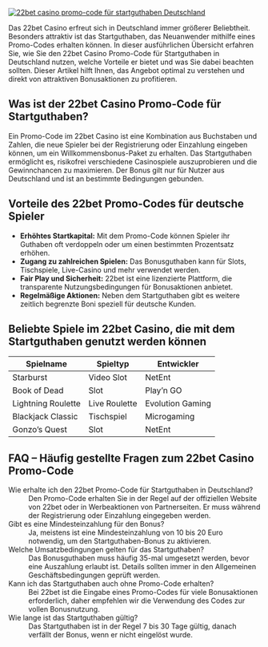 [![22bet casino promo-code für startguthaben Deutschland](https://123-caf.pages.dev/gitsignup.png)](https://vrmoo.ru/Bt82HjjY)

<p>Das 22bet Casino erfreut sich in Deutschland immer größerer Beliebtheit. Besonders attraktiv ist das Startguthaben, das Neuanwender mithilfe eines Promo-Codes erhalten können. In dieser ausführlichen Übersicht erfahren Sie, wie Sie den 22bet Casino Promo-Code für Startguthaben in Deutschland nutzen, welche Vorteile er bietet und was Sie dabei beachten sollten. Dieser Artikel hilft Ihnen, das Angebot optimal zu verstehen und direkt von attraktiven Bonusaktionen zu profitieren.</p>  <h2>Was ist der 22bet Casino Promo-Code für Startguthaben?</h2> <p>Ein Promo-Code im 22bet Casino ist eine Kombination aus Buchstaben und Zahlen, die neue Spieler bei der Registrierung oder Einzahlung eingeben können, um ein Willkommensbonus-Paket zu erhalten. Das Startguthaben ermöglicht es, risikofrei verschiedene Casinospiele auszuprobieren und die Gewinnchancen zu maximieren. Der Bonus gilt nur für Nutzer aus Deutschland und ist an bestimmte Bedingungen gebunden.</p>  <h2>Vorteile des 22bet Promo-Codes für deutsche Spieler</h2> <ul> <li><strong>Erhöhtes Startkapital:</strong> Mit dem Promo-Code können Spieler ihr Guthaben oft verdoppeln oder um einen bestimmten Prozentsatz erhöhen.</li> <li><strong>Zugang zu zahlreichen Spielen:</strong> Das Bonusguthaben kann für Slots, Tischspiele, Live-Casino und mehr verwendet werden.</li> <li><strong>Fair Play und Sicherheit:</strong> 22bet ist eine lizenzierte Plattform, die transparente Nutzungsbedingungen für Bonusaktionen anbietet.</li> <li><strong>Regelmäßige Aktionen:</strong> Neben dem Startguthaben gibt es weitere zeitlich begrenzte Boni speziell für deutsche Kunden.</li> </ul>  <h2>Beliebte Spiele im 22bet Casino, die mit dem Startguthaben genutzt werden können</h2> <table> <thead> <tr> <th>Spielname</th> <th>Spieltyp</th> <th>Entwickler</th> </tr> </thead> <tbody> <tr> <td>Starburst</td> <td>Video Slot</td> <td>NetEnt</td> </tr> <tr> <td>Book of Dead</td> <td>Slot</td> <td>Play’n GO</td> </tr> <tr> <td>Lightning Roulette</td> <td>Live Roulette</td> <td>Evolution Gaming</td> </tr> <tr> <td>Blackjack Classic</td> <td>Tischspiel</td> <td>Microgaming</td> </tr> <tr> <td>Gonzo’s Quest</td> <td>Slot</td> <td>NetEnt</td> </tr> </tbody> </table>  <h2>FAQ – Häufig gestellte Fragen zum 22bet Casino Promo-Code</h2> <dl> <dt>Wie erhalte ich den 22bet Promo-Code für Startguthaben in Deutschland?</dt> <dd>Den Promo-Code erhalten Sie in der Regel auf der offiziellen Website von 22bet oder in Werbeaktionen von Partnerseiten. Er muss während der Registrierung oder Einzahlung eingegeben werden.</dd>  <dt>Gibt es eine Mindesteinzahlung für den Bonus?</dt> <dd>Ja, meistens ist eine Mindesteinzahlung von 10 bis 20 Euro notwendig, um den Startguthaben-Bonus zu aktivieren.</dd>  <dt>Welche Umsatzbedingungen gelten für das Startguthaben?</dt> <dd>Das Bonusguthaben muss häufig 35-mal umgesetzt werden, bevor eine Auszahlung erlaubt ist. Details sollten immer in den Allgemeinen Geschäftsbedingungen geprüft werden.</dd>  <dt>Kann ich das Startguthaben auch ohne Promo-Code erhalten?</dt> <dd>Bei 22bet ist die Eingabe eines Promo-Codes für viele Bonusaktionen erforderlich, daher empfehlen wir die Verwendung des Codes zur vollen Bonusnutzung.</dd>  <dt>Wie lange ist das Startguthaben gültig?</dt> <dd>Das Startguthaben ist in der Regel 7 bis 30 Tage gültig, danach verfällt der Bonus, wenn er nicht eingelöst wurde.</dd> </dl>